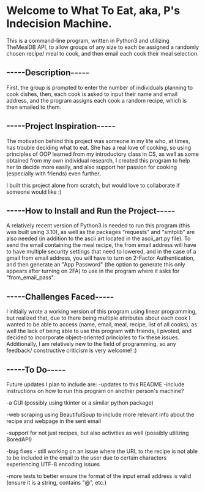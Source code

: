 # Welcome to What To Eat, aka, P's Indecision Machine. 

This is a command-line program, written in Python3 and utilizing TheMealDB API, to allow
groups of any size to each be assigned a randomly chosen recipe/ meal to cook, and then
email each cook their meal selection.

## -----Description-----
First, the group is prompted to enter the number of individuals planning to cook dishes,
then, each cook is asked to input their name and email address, and the program assigns
each cook a random recipe, which is then emailed to them.

## -----Project Inspiration-----
The motivation behind this project was someone in my life who, at times, has trouble
deciding what to eat. She has a real love of cooking, so using principles of OOP learned
from my introductory class in CS, as well as some obtained from my own individual research,
I created this program to help her to decide more easily, and also support her passion for
cooking (especially with friends) even further.

I built this project alone from scratch, but would love to collaborate if someone would like :)


## -----How to Install and Run the Project-----
A relatively recent version of Python3 is needed to run this program (this was built using 3.10),
as well as the packages "requests" and "smtplib" are also needed (in addition to the ascii art
located in the ascii_art.py file). To send the email containing the meal recipe, the from email
address will have to have multiple security settings that need to lowered, and in the case of a
gmail from email address, you will have to turn on 2-Factor Authentication, and then generate an
"App Password" (the option to generate this only appears after turning on 2FA) to use in the program
where it asks for "from_email_pass".

## -----Challenges Faced-----
I initially wrote a working version of this program using linear programming, but realized
that, due to there being multiple attributes about each cook I wanted to be able to access
(name, email, meal, recipe, list of all cooks), as well the lack of being able to use this
program with friends, I pivoted, and decided to incorporate object-oriented principles to
fix these issues. Additionally, I am relatively new to the field of programming, so any
feedback/ constructive criticism is very welcome! :)

## -----To Do-----
Future updates I plan to include are:
-updates to this README
    -include instructions on how to run this program on another person's machine?

-a GUI (possibly using tkinter or a similar python package)

-web scraping using BeautifulSoup to include more relevant info about the recipe and webpage
    in the sent email

-support for not just recipes, but also activities as well (possibly utilizing BoredAPI)

-bug fixes - still working on an issue where the URL to the recipe is not able to be included
    in the email to the user due to certain characters experiencing UTF-8 encoding issues

-more tests to better ensure the format of the input email address is valid (ensure it is a string,
contains "@", etc.)
